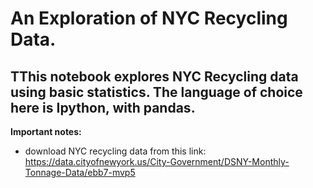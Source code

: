 # An Exploration of NYC Recycling Data.

## TThis notebook explores NYC Recycling data using basic statistics. The language of choice here is Ipython, with pandas.

****Important notes:****

* download NYC recycling data from this link: https://data.cityofnewyork.us/City-Government/DSNY-Monthly-Tonnage-Data/ebb7-mvp5
